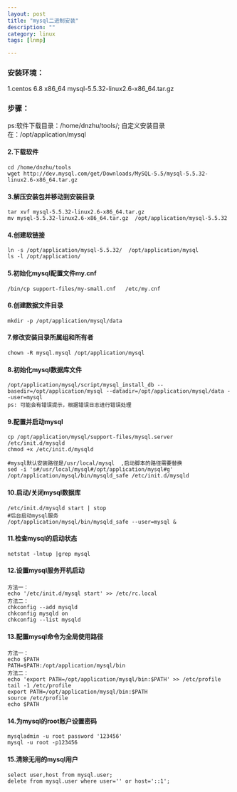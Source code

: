 ```yaml
---
layout: post
title: "mysql二进制安装"
description: ""
category: linux
tags: [lnmp]

---
```


### 安装环境：

1.centos 6.8  x86_64    mysql-5.5.32-linux2.6-x86_64.tar.gz

### 步骤：

ps:软件下载目录：/home/dnzhu/tools/;  自定义安装目录在：/opt/application/mysql

#### 2.下载软件

    cd /home/dnzhu/tools
    wget http://dev.mysql.com/get/Downloads/MySQL-5.5/mysql-5.5.32-linux2.6-x86_64.tar.gz

#### 3.解压安装包并移动到安装目录

    tar xvf mysql-5.5.32-linux2.6-x86_64.tar.gz
    mv mysql-5.5.32-linux2.6-x86_64.tar.gz  /opt/application/mysql-5.5.32


#### 4.创建软链接

    ln -s /opt/application/mysql-5.5.32/  /opt/application/mysql
    ls -l /opt/application/

#### 5.初始化mysql配置文件my.cnf

    /bin/cp support-files/my-small.cnf   /etc/my.cnf

#### 6.创建数据文件目录

    mkdir -p /opt/application/mysql/data

#### 7.修改安装目录所属组和所有者

    chown -R mysql.mysql /opt/application/mysql

#### 8.初始化mysql数据库文件

    /opt/application/mysql/script/mysql_install_db --basedir=/opt/application/mysql --datadir=/opt/application/mysql/data --user=mysql
    ps: 可能会有错误提示，根据错误日志进行错误处理

#### 9.配置并启动mysql

    cp /opt/application/mysql/support-files/mysql.server  /etc/init.d/mysqld
    chmod +x /etc/init.d/mysqld

    #mysql默认安装路径是/usr/local/mysql  ,启动脚本的路径需要替换
    sed -i 's#/usr/local/mysql#/opt/application/mysql#g' /opt/application/mysql/bin/mysqld_safe /etc/init.d/mysqld

#### 10.启动/关闭mysql数据库

    /etc/init.d/mysqld start | stop 
    #后台启动mysql服务
    /opt/application/mysql/bin/mysqld_safe --user=mysql &   

#### 11.检查mysql的启动状态

    netstat -lntup |grep mysql

#### 12.设置mysql服务开机启动

    方法一：
    echo '/etc/init.d/mysql start' >> /etc/rc.local
    方法二：
    chkconfig --add mysqld
    chkconfig mysqld on
    chkconfig --list mysqld

#### 13.配置mysql命令为全局使用路径

    方法一：
    echo $PATH
    PATH=$PATH:/opt/application/mysql/bin
    方法二：
    echo 'export PATH=/opt/application/mysql/bin:$PATH' >> /etc/profile
    tail -1 /etc/profile
    export PATH=/opt/application/mysql/bin:$PATH
    source /etc/profile
    echo $PATH

#### 14.为mysql的root账户设置密码

    mysqladmin -u root password '123456'
    mysql -u root -p123456

#### 15.清除无用的mysql用户

    select user,host from mysql.user;
    delete from mysql.user where user='' or host='::1';












